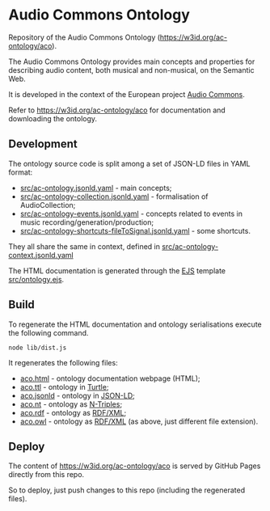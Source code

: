 # Audio Commons Ontology

Repository of the Audio Commons Ontology (https://w3id.org/ac-ontology/aco).

The Audio Commons Ontology provides main concepts and properties for describing audio content, both musical and non-musical, on the Semantic Web.

It is developed in the context of the European project [Audio Commons](http://www.audiocommons.org/).

Refer to https://w3id.org/ac-ontology/aco for documentation and downloading the ontology.

## Development

The ontology source code is split among a set of JSON-LD files in YAML format:
- [src/ac-ontology.jsonld.yaml](https://github.com/AudioCommons/ac-ontology/tree/master/src/ac-ontology.jsonld.yaml) - main concepts;
- [src/ac-ontology-collection.jsonld.yaml](https://github.com/AudioCommons/ac-ontology/tree/master/src/ac-ontology-collection.jsonld.yaml) - formalisation of AudioCollection;
- [src/ac-ontology-events.jsonld.yaml](https://github.com/AudioCommons/ac-ontology/tree/master/src/ac-ontology-events.jsonld.yaml) - concepts related to events in music recording/generation/production;
- [src/ac-ontology-shortcuts-fileToSignal.jsonld.yaml](https://github.com/AudioCommons/ac-ontology/tree/master/src/ac-ontology-shortcuts-fileToSignal.jsonld.yaml) - some shortcuts.

They all share the same in context, defined in [src/ac-ontology-context.jsonld.yaml](https://github.com/AudioCommons/ac-ontology/tree/master/src/ac-ontology-context.jsonld.yaml)

The HTML documentation is generated through the [EJS](https://ejs.co/) template
[src/ontology.ejs](https://github.com/AudioCommons/ac-ontology/tree/master/src/ontology.ejs).

## Build

To regenerate the HTML documentation and ontology serialisations execute the following command.

`node lib/dist.js`

It regenerates the following files:
- [aco.html](https://github.com/AudioCommons/ac-ontology/tree/master/aco.html) - ontology documentation webpage (HTML);
- [aco.ttl](https://github.com/AudioCommons/ac-ontology/tree/master/aco.html) - ontology in [Turtle](https://www.w3.org/TR/turtle/);
- [aco.jsonld](https://github.com/AudioCommons/ac-ontology/tree/master/aco.jsonld) - ontology in [JSON-LD](https://www.w3.org/TR/json-ld/);
- [aco.nt](https://github.com/AudioCommons/ac-ontology/tree/master/aco.nt) - ontology as [N-Triples](https://www.w3.org/TR/n-triples/);
- [aco.rdf](https://github.com/AudioCommons/ac-ontology/tree/master/aco.rdf) - ontology as [RDF/XML](https://www.w3.org/TR/rdf-syntax-grammar/);
- [aco.owl](https://github.com/AudioCommons/ac-ontology/tree/master/aco.owl) - ontology as [RDF/XML](https://www.w3.org/TR/rdf-syntax-grammar/) (as above, just different file extension).

## Deploy

The content of https://w3id.org/ac-ontology/aco is served by GitHub Pages directly
from this repo.

So to deploy, just push changes to this repo (including the regenerated files).
